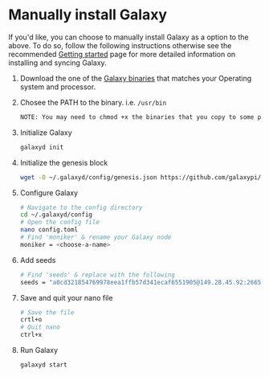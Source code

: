 # Manually install Galaxy

If you'd like, you can choose to manually install Galaxy as a option to the above. To do so, follow the following instructions otherwise see the recommended [Getting started](/docs/getting-started.md) page for more detailed information on installing and syncing Galaxy.

1. Download the one of the [Galaxy binaries](https://github.com/galaxypi/galaxy/releases) that matches your Operating system and processor.

2. Chosee the PATH to the binary. i.e. `/usr/bin`
   ```bash
   NOTE: You may need to chmod +x the binaries that you copy to some place on your path.
   ```

3. Initialize Galaxy
   ```bash
   galaxyd init
   ```

4. Initialize the genesis block
   ```bash
   wget -O ~/.galaxyd/config/genesis.json https://github.com/galaxypi/galaxy/raw/master/genesis.json
   ```

5. Configure Galaxy
   ```bash
   # Navigate to the config directory
   cd ~/.galaxyd/config
   # Open the config file
   nano config.toml
   # Find 'moniker' & rename your Galaxy node
   moniker = <choose-a-name>
   ```

6. Add seeds
   ```bash
   # Find 'seeds' & replace with the following
   seeds = "a0cd321854769978eea1ffb57d341ecaf6551905@149.28.45.92:26656"
   ```

7. Save and quit your nano file
   ```bash
   # Save the file
   crtl+o
   # Quit nano
   ctrl+x

8. Run Galaxy
   ```bash
   galaxyd start
   ```
